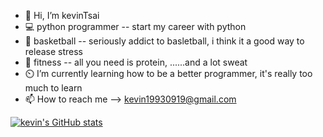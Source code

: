 - 👋 Hi, I’m kevinTsai
- 💻 python programmer -- start my career with python
- 🏀 basketball -- seriously addict to basletball, i think it a good way to release stress
- 💪 fitness -- all you need is protein, ......and a lot sweat
- ⏲️ I’m currently learning how to be a better programmer, it's really too much to learn
- 📫 How to reach me --> kevin19930919@gmail.com

<!---
kevin19930919/kevin19930919 is a ✨ special ✨ repository because its `README.md` (this file) appears on your GitHub profile.
You can click the Preview link to take a look at your changes.
--->
[![kevin's GitHub stats](https://github-readme-stats.vercel.app/api?username=kevin19930919)](https://github.com/anuraghazra/github-readme-stats)
